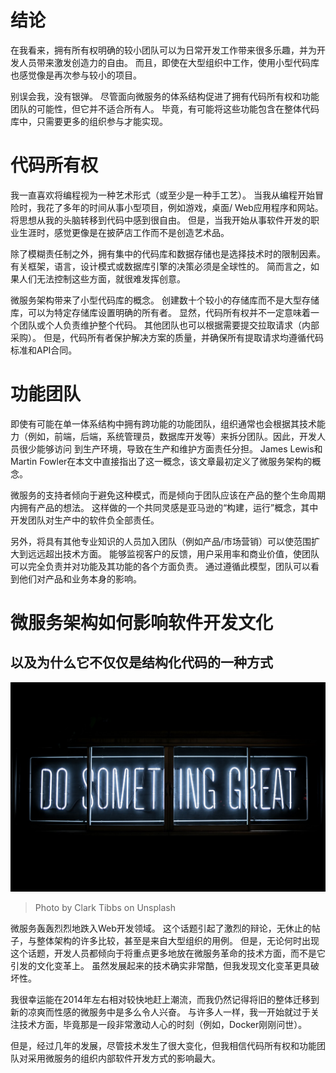# 结论

在我看来，拥有所有权明确的较小团队可以为日常开发工作带来很多乐趣，并为开发人员带来激发创造力的自由。 而且，即使在大型组织中工作，使用小型代码库也感觉像是再次参与较小的项目。

别误会我，没有银弹。 尽管面向微服务的体系结构促进了拥有代码所有权和功能团队的可能性，但它并不适合所有人。 毕竟，有可能将这些功能包含在整体代码库中，只需要更多的组织参与才能实现。
# 代码所有权

我一直喜欢将编程视为一种艺术形式（或至少是一种手工艺）。 当我从编程开始冒险时，我花了多年的时间从事小型项目，例如游戏，桌面/ Web应用程序和网站。 将思想从我的头脑转移到代码中感到很自由。 但是，当我开始从事软件开发的职业生涯时，感觉更像是在披萨店工作而不是创造艺术品。

除了模糊责任制之外，拥有集中的代码库和数据存储也是选择技术时的限制因素。 有关框架，语言，设计模式或数据库引擎的决策必须是全球性的。 简而言之，如果人们无法控制这些方面，就很难发挥创意。

微服务架构带来了小型代码库的概念。 创建数十个较小的存储库而不是大型存储库，可以为特定存储库设置明确的所有者。 显然，代码所有权并不一定意味着一个团队或个人负责维护整个代码。 其他团队也可以根据需要提交拉取请求（内部采购）。 但是，代码所有者保护解决方案的质量，并确保所有提取请求均遵循代码标准和API合同。
# 功能团队

即使有可能在单一体系结构中拥有跨功能的功能团队，组织通常也会根据其技术能力（例如，前端，后端，系统管理员，数据库开发等）来拆分团队。因此，开发人员很少能够访问 到生产环境，导致在生产和维护方面责任分担。 James Lewis和Martin Fowler在本文中直接指出了这一概念，该文章最初定义了微服务架构的概念。

微服务的支持者倾向于避免这种模式，而是倾向于团队应该在产品的整个生命周期内拥有产品的想法。 这样做的一个共同灵感是亚马逊的“构建，运行”概念，其中开发团队对生产中的软件负全部责任。

另外，将具有其他专业知识的人员加入团队（例如产品/市场营销）可以使范围扩大到远远超出技术方面。 能够监视客户的反馈，用户采用率和商业价值，使团队可以完全负责并对功能及其功能的各个方面负责。 通过遵循此模型，团队可以看到他们对产品和业务本身的影响。
# 微服务架构如何影响软件开发文化
## 以及为什么它不仅仅是结构化代码的一种方式
![Photo by Clark Tibbs on Unsplash](0*KhCDUF804OkgO9xn)
> Photo by Clark Tibbs on Unsplash


微服务轰轰烈烈地跌入Web开发领域。 这个话题引起了激烈的辩论，无休止的帖子，与整体架构的许多比较，甚至是来自大型组织的用例。 但是，无论何时出现这个话题，开发人员都倾向于将重点更多地放在微服务革命的技术方面，而不是它引发的文化变革上。 虽然发展起来的技术确实非常酷，但我发现文化变革更具破坏性。

我很幸运能在2014年左右相对较快地赶上潮流，而我仍然记得将旧的整体迁移到新的凉爽而性感的微服务中是多么令人兴奋。 与许多人一样，我一开始就过于关注技术方面，毕竟那是一段非常激动人心的时刻（例如，Docker刚刚问世）。

但是，经过几年的发展，尽管技术发生了很大变化，但我相信代码所有权和功能团队对采用微服务的组织内部软件开发方式的影响最大。
